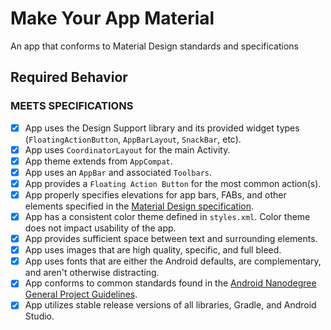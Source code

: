 # Make Your App Material
An app that conforms to Material Design standards and specifications

## Required Behavior
### MEETS SPECIFICATIONS
 - [x] App uses the Design Support library and its provided widget types (`FloatingActionButton`, 
 `AppBarLayout`, `SnackBar`, etc). 
 - [x] App uses `CoordinatorLayout` for the main Activity. 
 - [x] App theme extends from `AppCompat`. 
 - [x] App uses an `AppBar` and associated `Toolbars`.  
 - [x] App provides a `Floating Action Button` for the most common action(s). 
 - [x] App properly specifies elevations for app bars, FABs, and other elements specified in the 
 [Material Design specification](http://www.google.com/design/spec/material-design/introduction.html). 
 - [x] App has a consistent color theme defined in `styles.xml`. Color theme does not impact usability of the app. 
 - [x] App provides sufficient space between text and surrounding elements.
 - [x] App uses images that are high quality, specific, and full bleed.
 - [x] App uses fonts that are either the Android defaults, are complementary, and aren't otherwise distracting.
 - [x] App conforms to common standards found in the 
 [Android Nanodegree General Project Guidelines](http://udacity.github.io/android-nanodegree-guidelines/core.html).
 - [x] App utilizes stable release versions of all libraries, Gradle, and Android Studio.